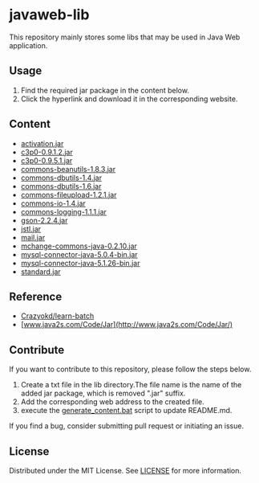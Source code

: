 # javaweb-lib
This repository mainly stores some libs that may be used in Java Web application.

## Usage
1. Find the required jar package in the content below.
2. Click the hyperlink and download it in the corresponding website.

## Content
- [activation.jar](http://www.java2s.com/Code/Jar/a/Downloadactivationjar.htm) 
- [c3p0-0.9.1.2.jar](http://www.java2s.com/Code/Jar/c/Downloadc3p00912jar.htm) 
- [c3p0-0.9.5.1.jar](https://repo1.maven.org/maven2/com/mchange/c3p0/0.9.5.1/c3p0-0.9.5.1.jar) 
- [commons-beanutils-1.8.3.jar](http://www.java2s.com/Code/Jar/c/Downloadcommonsbeanutils183jar.htm) 
- [commons-dbutils-1.4.jar](http://www.java2s.com/Code/Jar/c/Downloadcommonsdbutils14jar.htm) 
- [commons-dbutils-1.6.jar](http://www.java2s.com/ref/jar/commons-dbutils-1.6.jar.zip) 
- [commons-fileupload-1.2.1.jar](http://www.java2s.com/Code/Jar/c/Downloadcommonsfileupload121sourcesjar.htm) 
- [commons-io-1.4.jar](http://www.java2s.com/Code/Jar/c/Downloadcommonsio14jar.htm) 
- [commons-logging-1.1.1.jar](http://www.java2s.com/Code/Jar/c/Downloadcommonslogging111apijar.htm) 
- [gson-2.2.4.jar](http://www.java2s.com/Code/Jar/g/Downloadgson224jar.htm) 
- [jstl.jar](http://www.java2s.com/Code/Jar/j/Downloadjstl10jar.htm) 
- [mail.jar](http://www.java2s.com/Code/Jar/m/Downloadmailjar.htm) 
- [mchange-commons-java-0.2.10.jar](https://repo1.maven.org/maven2/com/mchange/mchange-commons-java/0.2.14/mchange-commons-java-0.2.14.jar) 
- [mysql-connector-java-5.0.4-bin.jar](http://www.java2s.com/Code/Jar/m/Downloadmysqlconnectorjava508bingjar.htm) 
- [mysql-connector-java-5.1.26-bin.jar](http://www.java2s.com/Code/Jar/m/Downloadmysqlconnectorjava5123binjar.htm) 
- [standard.jar](http://www.java2s.com/Code/Jar/s/Downloadstandardjar.htm) 
   
## Reference
- [Crazyokd/learn-batch](https://github.com/Crazyokd/learn-batch)
- [www.java2s.com/Code/Jar](http://www.java2s.com/Code/Jar/)

## Contribute
If you want to contribute to this repository, please follow the steps below.
1. Create a txt file in the lib directory.The file name is the name of the added jar package, which is removed ".jar" suffix.
2. Add the corresponding web address to the created file.
3. execute the [generate_content.bat](../generate_content.bat) script to update README.md.

If you find a bug, consider submitting pull request or initiating an issue.

## License
Distributed under the MIT License. See [LICENSE](LICENSE) for more information.